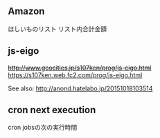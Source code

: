## Amazon
ほしいものリスト リスト内合計金額

## js-eigo
<s>http://www.geocities.jp/s107ken/prog/js-eigo.html</s>
https://s107ken.web.fc2.com/prog/js-eigo.html

See also: http://anond.hatelabo.jp/20151018103514

## cron next execution
cron jobsの次の実行時間

